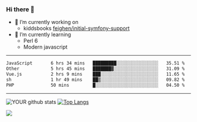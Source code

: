 ### Hi there 👋

- 🔭 I’m currently working on
  - kiddsbooks [feighen/initial-symfony-support](https://github.com/noondaysun/kiddsbooks.com/tree/feighen/initial-symfony-support)
- 🌱 I’m currently learning
  - Perl 6
  - Modern javascript

---
<!--START_SECTION:waka-->

```txt
JavaScript       6 hrs 34 mins   █████████░░░░░░░░░░░░░░░░   35.51 %
Other            5 hrs 45 mins   ███████▓░░░░░░░░░░░░░░░░░   31.09 %
Vue.js           2 hrs 9 mins    ███░░░░░░░░░░░░░░░░░░░░░░   11.65 %
sh               1 hr 49 mins    ██▒░░░░░░░░░░░░░░░░░░░░░░   09.82 %
PHP              50 mins         █░░░░░░░░░░░░░░░░░░░░░░░░   04.50 %
```

<!--END_SECTION:waka-->
---
![YOUR github stats](https://github-readme-stats.vercel.app/api?username=noondaysun&show_icons=true&theme=onedark) [![Top Langs](https://github-readme-stats.vercel.app/api/top-langs/?username=noondaysun&layout=compact&theme=onedark)](https://github.com/anuraghazra/github-readme-stats)

[<img src="https://img.shields.io/badge/linkedin-%230077B5.svg?&style=for-the-badge&logo=linkedin&logoColor=white" />](https://www.linkedin.com/in/feighen-oosterbroek-9630a514a/)

<!--
**noondaysun/noondaysun** is a ✨ _special_ ✨ repository because its `README.md` (this file) appears on your GitHub profile.

Here are some ideas to get you started:

- 🔭 I’m currently working on ...
- 🌱 I’m currently learning ...
- 👯 I’m looking to collaborate on ...
- 🤔 I’m looking for help with ...
- 💬 Ask me about ...
- 📫 How to reach me: ...
- 😄 Pronouns: ...
- ⚡ Fun fact: ...
-->
